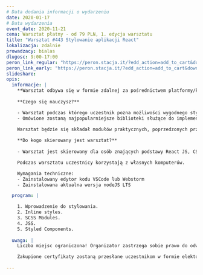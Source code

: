 ```yaml
---
# Data dodania informacji o wydarzeniu
date: 2020-01-17
# Data wydarzenia
event_date: 2020-11-21
cena: Warsztat płatny - od 79 PLN, 1. edycja warsztatu
title: "Warsztat #443 Stylowanie aplikacji React"
lokalizacja: zdalnie
prowadzacy: bialas
dlugosc: 9:00-17:00
peron_link_regular: "https://peron.stacja.it/?edd_action=add_to_cart&download_id=3970&edd_options[price_id]=1"
peron_link_early: "https://peron.stacja.it/?edd_action=add_to_cart&download_id=3970&edd_options[price_id]=2"
slideshare:
opis:
  informacje: |
    **Warsztat odbywa się w formie zdalnej za pośrednictwem platformy/komunikatora online, z wykorzystaniem dźwięku, obrazu z kamery, udostępniania ekranu komputera prowadzącego i uczestników.** 
    
    **Czego się nauczysz?**

    - Warsztat podczas którego uczestnik pozna możliwości wygodnego stylowania aplikacji React JS. 
    - Omówione zostaną najpopularniejsze biblioteki służące do implementacji podejścia CSS in JS.
    
    Warsztat będzie się składał modułów praktycznych, poprzedzonych przygotowaniem teoretycznym a zakończonym omówieniem idealnego rozwiązania.

    **Do kogo skierowany jest warsztat?**
    
    - Warsztat jest skierowany dla osób znających podstawy React JS, CSS oraz ES6,chcących poznać możliwości tworzena styli dla aplikacji ReactJS.

    Podczas warsztatu uczestnicy korzystają z własnych komputerów.

    Wymagania techniczne:
    - Zainstalowany edytor kodu VSCode lub Webstorm
    - Zainstalowana aktualna wersja nodeJS LTS

  program: |

    1. Wprowadzenie do stylowania.
    2. Inline styles.
    3. SCSS Modules.
    4. JSS.
    5. Styled Components.
    
  uwaga: |
    Liczba miejsc ograniczona! Organizator zastrzega sobie prawo do odwołania wydarzenia w przypadku niezgłoszenia się minimalnej liczby uczestników.

    Zakupione certyfikaty zostaną przesłane uczestnikom w formie elektoronicznej po warsztacie. Jeśli chcesz otrzymać zakupiony certyfikat w formie papierowej, zgłoś to mailowo na adres kontakt@stacja.it.
    
---
```

